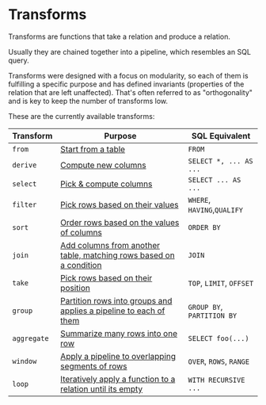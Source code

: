 # Transforms

Transforms are functions that take a relation and produce a relation.

Usually they are chained together into a pipeline, which resembles an SQL query.

Transforms were designed with a focus on modularity, so each of them is
fulfilling a specific purpose and has defined invariants (properties of the
relation that are left unaffected). That's often referred to as "orthogonality"
and is key to keep the number of transforms low.

These are the currently available transforms:

| Transform   | Purpose                                                                         | SQL Equivalent              |
| ----------- | ------------------------------------------------------------------------------- | --------------------------- |
| `from`      | [Start from a table](./from.md)                                                 | `FROM`                      |
| `derive`    | [Compute new columns](./derive.md)                                              | `SELECT *, ... AS ...`      |
| `select`    | [Pick & compute columns](./select.md)                                           | `SELECT ... AS ...`         |
| `filter`    | [Pick rows based on their values](./filter.md)                                  | `WHERE`, `HAVING`,`QUALIFY` |
| `sort`      | [Order rows based on the values of columns](./sort.md)                          | `ORDER BY`                  |
| `join`      | [Add columns from another table, matching rows based on a condition](./join.md) | `JOIN`                      |
| `take`      | [Pick rows based on their position](./take.md)                                  | `TOP`, `LIMIT`, `OFFSET`    |
| `group`     | [Partition rows into groups and applies a pipeline to each of them](./group.md) | `GROUP BY`, `PARTITION BY`  |
| `aggregate` | [Summarize many rows into one row](./aggregate.md)                              | `SELECT foo(...)`           |
| `window`    | [Apply a pipeline to overlapping segments of rows](./window.md)                 | `OVER`, `ROWS`, `RANGE`     |
| `loop`      | [Iteratively apply a function to a relation until its empty](./loop.md)         | `WITH RECURSIVE ...`        |

